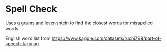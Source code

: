 # Spell Check

Uses q grams and levenshtein to find the closest words for misspelled words

English word list from
https://www.kaggle.com/datasets/ruchi798/part-of-speech-tagging
